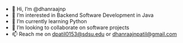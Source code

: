 - 👋 Hi, I’m @dhanraajnp
- 👀 I’m interested in Backend Software Development in Java
- 🌱 I’m currently learning Python
- 💞️ I’m looking to collaborate on software projects
- 📫 Reach me on dpatil0153@sdsu.edu or dhanraajnpatil@gmail.com

<!---
dhanraajnp/dhanraajnp is a ✨ special ✨ repository because its `README.md` (this file) appears on your GitHub profile.
You can click the Preview link to take a look at your changes.
--->
